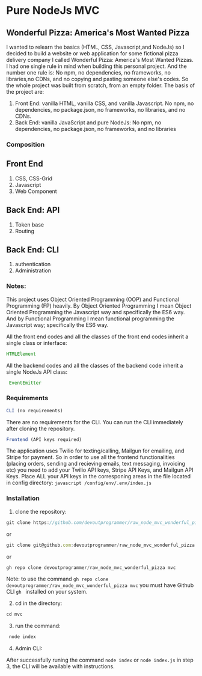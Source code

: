 # Pure NodeJs MVC
## Wonderful Pizza: America's Most Wanted Pizza
I wanted to relearn the basics (HTML, CSS, Javascript,and NodeJs) so I decided to build
a website or web application for some fictional pizza delivery company I called Wonderful Pizza: America's Most Wanted Pizzas. I had one single rule in mind when building this personal project. And the number one rule is: No npm, no dependencies, no frameworks, no libraries,no CDNs, and no copying and pasting someone else's codes. So the whole project was built from scratch, from an empty folder. The basis of the project are:
1. Front End: vanilla HTML, vanilla CSS, and vanilla Javascript. No npm, no dependencies, no package.json, no frameworks, no libraries, and no CDNs.
2. Back End: vanilla JavaScript and pure NodeJs: No npm, no dependencies, no package.json, no frameworks, and no libraries


### Composition
## Front End
1. CSS, CSS-Grid
2. Javascript
3. Web Component
## Back End: API
1. Token base
2. Routing
## Back End: CLI
1. authentication
2. Administration
### Notes: 
This project uses Object Oriented Programming (OOP) and Functional Programming (FP) heavily. By Object Oriented Programming I mean Object Oriented Programming the Javascript way and specifically the ES6 way. And by Functional Programming I mean functional programming the Javascript way; specifically the ES6 way.

All the front end codes and all the classes of the front end codes inherit a single class or interface: 
```javascript
HTMLElement
```
All the backend codes and all the classes of the backend code inherit a single NodeJs API class:

```javascript
 EventEmitter
```
### Requirements
```javascript
CLI (no requirements)
```
 There are no requirements for the CLI. You can run the CLI immediately after cloning the repository.

```javascript
Frontend (API keys required)
```
The application uses Twilio for texting/calling, Mailgun for emailing, and Stripe for payment. So in order to use all the frontend functionalities (placing orders, sending and recieving emails, text messaging, invoicing etc) you need to add your Twilio API keys, Stripe API Keys, and Mailgun API Keys. Place ALL your API keys in the corresponing areas in the file located in config directory: ```javascript /config/env/.env/index.js ```



### Installation
1. clone the repository:
 ```javascript
 git clone https://github.com/devoutprogrammer/raw_node_mvc_wonderful_pizza.git mvc
```
or 
 ```javascript
 git clone git@github.com:devoutprogrammer/raw_node_mvc_wonderful_pizza.git mvc
```
or
  ```javascript
 gh repo clone devoutprogrammer/raw_node_mvc_wonderful_pizza mvc
 ```
  Note: to use the command ```gh repo clone devoutprogrammer/raw_node_mvc_wonderful_pizza mvc``` you must have  Github CLI ```gh ``` installed on your system.
 
2. cd in the directory:
```javascript
cd mvc
```
3. run the command:
```javascript
 node index
```
4. Admin CLI:

 After successfully runing the command ```node index``` or ```node index.js``` in step 3, the CLI will be available with instructions.

